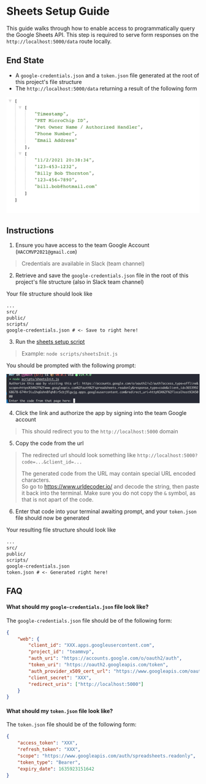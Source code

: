 # Sheets Setup Guide

This guide walks through how to enable access to programmatically query the Google Sheets API. This step is required to serve form responses on the `http://localhost:5000/data` route locally.

## End State
* A `google-credentials.json` and a `token.json` file generated at the root of this project's file structure
* The `http://localhost:5000/data` returning a result of the following form

![Example Response Image](imgs/example-response.png)


## Instructions
1. Ensure you have access to the team Google Account (`HACCMVP2021@gmail.com`)
> Credentials are available in Slack (team channel)
2. Retrieve and save the `google-credentials.json` file in the root of this project's file structure (also in Slack team channel)

Your file structure should look like
```
...
src/
public/
scripts/
google-credentials.json # <- Save to right here!
```
3. Run the [sheets setup script](../../scripts/sheetsInit.js)
> Example: `node scripts/sheetsInit.js`

You should be prompted with the following prompt:

![Example Authorize Prompt](imgs/example-authorize-prompt.png)

4. Click the link and authorize the app by signing into the team Google account
> This should redirect you to the `http://localhost:5000` domain

5. Copy the code from the url
> The redirected url should look something like `http://localhost:5000?code=...&client_id=...`
> 
> The generated code from the URL may contain special URL encoded characters.  
> So go to https://www.urldecoder.io/ and decode the string, then paste it back into the terminal.
> Make sure you do not copy the `&` symbol, as that is not apart of the code.

6. Enter that code into your terminal awaiting prompt, and your `token.json` file should now be generated

Your resulting file structure should look like
```
...
src/
public/
scripts/
google-credentials.json
token.json # <- Generated right here!
```

## FAQ

#### What should my `google-credentials.json` file look like?
The `google-credentials.json` file should be of the following form:

```json
{
    "web": {
        "client_id": "XXX.apps.googleusercontent.com",
        "project_id": "teammvp",
        "auth_uri": "https://accounts.google.com/o/oauth2/auth",
        "token_uri": "https://oauth2.googleapis.com/token",
        "auth_provider_x509_cert_url": "https://www.googleapis.com/oauth2/v1/certs",
        "client_secret": "XXX",
        "redirect_uris": ["http://localhost:5000"]
    }
}
```

#### What should my `token.json` file look like?
The `token.json` file should be of the following form:

```json
{
    "access_token": "XXX",
    "refresh_token": "XXX",
    "scope": "https://www.googleapis.com/auth/spreadsheets.readonly",
    "token_type": "Bearer",
    "expiry_date": 1635923151642
}
```
